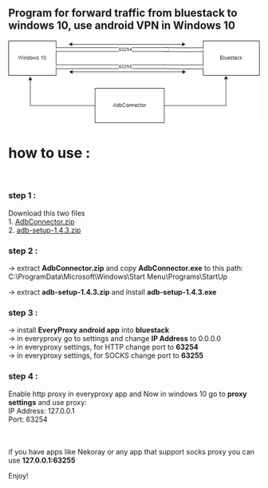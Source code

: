 <h2>Program for forward traffic from bluestack to windows 10, use android VPN in Windows 10</h2>
<img src="./adb.png">

<h1>how to use :</h1><br>
<h3>step 1 :</h3> 
Download this two files <br>
1. <a href="https://github.com/Alireza-Ghavabesh/adb/files/13185843/AdbConnector.zip">AdbConnector.zip</a><br>
2. <a href="https://github.com/Alireza-Ghavabesh/adb/files/13185843/AdbConnector.zip">adb-setup-1.4.3.zip</a><br>
<h3>step 2 :</h3>
-> extract <b> AdbConnector.zip</b>  and copy <b>AdbConnector.exe</b> to this path:<br>
C:\ProgramData\Microsoft\Windows\Start Menu\Programs\StartUp<br>

-> extract  <b>adb-setup-1.4.3.zip</b>  and install <b>adb-setup-1.4.3.exe</b>

<h3>step 3 :</h3>
-> install <b>EveryProxy android app</b> into <b>bluestack</b><br>
-> in everyproxy go to settings and change <b>IP Address</b> to 0.0.0.0 <br>
-> in everyproxy settings, for HTTP change port to <b>63254</b> <br>
-> in everyproxy settings, for SOCKS change port to <b>63255</b> <br>
<h3>step 4 :</h3>
Enable http proxy in everyproxy app and Now in windows 10 go to <b>proxy settings</b> and use proxy: <br>
IP Address: 127.0.0.1 <br>
Port: 63254 <br>
<br><br>

if you have apps like Nekoray or any app that support socks proxy you can use <b>127.0.0.1:63255</b> <br>

Enjoy!
